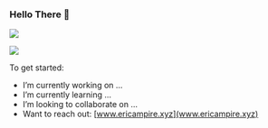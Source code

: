 ### Hello There 👋

![](https://github-readme-stats.vercel.app/api?username=oesukam&show_icons=true&count_private=true)

![](https://github-readme-stats.vercel.app/api/top-langs/?username=oesukam&layout=compact)

To get started:

- I’m currently working on ...
- I’m currently learning ...
- I’m looking to collaborate on ...
- Want to reach out: [www.ericampire.xyz](www.ericampire.xyz)
